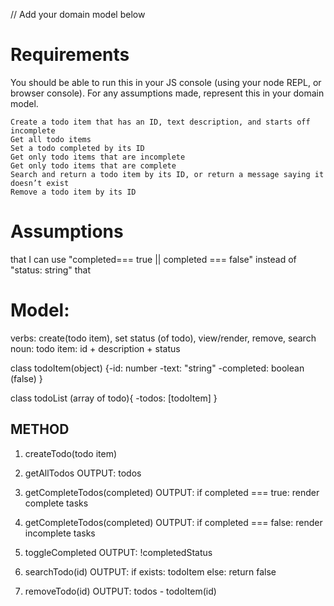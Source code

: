 // Add your domain model below
# Requirements

You should be able to run this in your JS console (using your node REPL, or browser console). For any assumptions made, represent this in your domain model.

    Create a todo item that has an ID, text description, and starts off incomplete
    Get all todo items
    Set a todo completed by its ID
    Get only todo items that are incomplete
    Get only todo items that are complete
    Search and return a todo item by its ID, or return a message saying it doesn’t exist
    Remove a todo item by its ID

# Assumptions
that I can use "completed=== true || completed === false" instead of "status: string"
that 

# Model: 

verbs: create(todo item), set status (of todo), view/render, remove, search
noun: todo item: id + description + status

class todoItem(object)
{-id: number
-text: "string"
-completed: boolean 
            (false)
            }

class todoList (array of todo){
    -todos: [todoItem]
}

## METHOD
1. createTodo(todo item)

2. getAllTodos
    OUTPUT: 
    todos

3. getCompleteTodos(completed)
    OUTPUT: 
    if completed === true: render complete tasks 
    
4. getCompleteTodos(completed)
    OUTPUT: 
    if completed === false: render incomplete tasks

5. toggleCompleted
    OUTPUT: 
        !completedStatus

6. searchTodo(id)
    OUTPUT:
    if exists: todoItem
    else: return false

7. removeTodo(id)
    OUTPUT:
        todos - todoItem(id)
